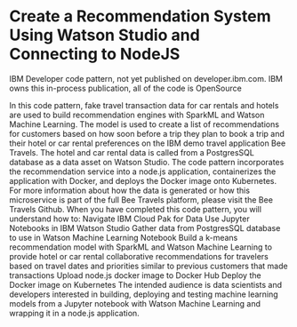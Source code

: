 # Create a Recommendation System Using Watson Studio and Connecting to NodeJS 
IBM Developer code pattern, not yet published on developer.ibm.com. IBM owns this in-process publication, all of the code is OpenSource

In this code pattern, fake travel transaction data for car rentals and hotels are used to build recommendation engines with SparkML and Watson Machine Learning. The model is used to create a list of recommendations for customers based on how soon before a trip they plan to book a trip and their hotel or car rental preferences on the IBM demo travel application Bee Travels. The hotel and car rental data is called from a PostgresSQL database as a data asset on Watson Studio. The code pattern incorporates the recommendation service into a node.js application, containerizes the application with Docker, and deploys the Docker image onto Kubernetes. For more information about how the data is generated or how this microservice is part of the full Bee Travels platform, please visit the Bee Travels Github.
When you have completed this code pattern, you will understand how to:
Navigate IBM Cloud Pak for Data
Use Jupyter Notebooks in IBM Watson Studio
Gather data from PostgresSQL database to use in Watson Machine Learning Notebook
Build a k-means recommendation model with SparkML and Watson Machine Learning to provide hotel or car rental collaborative recommendations for travelers based on travel dates and priorities similar to previous customers that made transactions
Upload node.js docker image to Docker Hub
Deploy the Docker image on Kubernetes
The intended audience is data scientists and developers interested in building, deploying and testing machine learning models from a Jupyter notebook with Watson Machine Learning and wrapping it in a node.js application.

